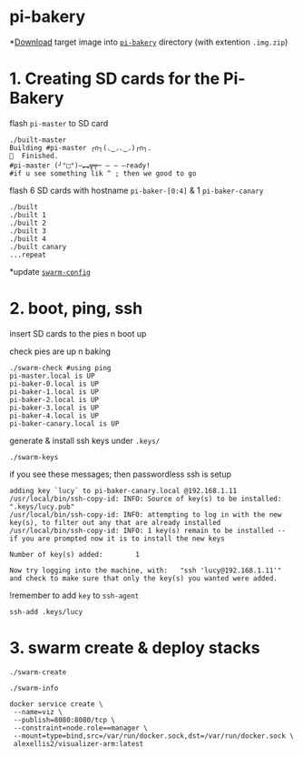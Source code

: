 # pi-bakery

\*[Download](https://blog.hypriot.com/downloads/) target image into [`pi-bakery`](https://github.com/giang12/pi-bakery) directory (with extention `.img.zip`)

# 1. Creating SD cards for the Pi-Bakery

flash `pi-master` to SD card

```ShellSession
./built-master
Building #pi-master ┌∩┐(◟‿◞◟‿◞)┌∩┐.
🍺  Finished.
#pi-master (╯°□°)–︻╦╤─ – – –ready!
#if u see something lik ^ ; then we good to go
```

flash 6 SD cards with hostname `pi-baker-[0:4]` & 1 `pi-baker-canary`

```ShellSession
./built
./built 1
./built 2
./built 3
./built 4
./built canary
...repeat
```

\*update [`swarm-config`](https://github.com/giang12/pi-bakery/blob/master/swarm-config)

# 2. boot, ping, ssh

insert SD cards to the pies n boot up

check pies are up n baking

```ShellSession
./swarm-check #using ping
pi-master.local is UP
pi-baker-0.local is UP
pi-baker-1.local is UP
pi-baker-2.local is UP
pi-baker-3.local is UP
pi-baker-4.local is UP
pi-baker-canary.local is UP
```

generate & install ssh keys under `.keys/`

```ShellSession
./swarm-keys
```

if you see these messages; then passwordless ssh is setup

```ShellSession
adding key `lucy` to pi-baker-canary.local @192.168.1.11
/usr/local/bin/ssh-copy-id: INFO: Source of key(s) to be installed: ".keys/lucy.pub"
/usr/local/bin/ssh-copy-id: INFO: attempting to log in with the new key(s), to filter out any that are already installed
/usr/local/bin/ssh-copy-id: INFO: 1 key(s) remain to be installed -- if you are prompted now it is to install the new keys

Number of key(s) added:        1

Now try logging into the machine, with:   "ssh 'lucy@192.168.1.11'"
and check to make sure that only the key(s) you wanted were added.
```

!remember to add `key` to `ssh-agent`

```
ssh-add .keys/lucy
```

# 3. swarm create & deploy stacks

```ShellSession
./swarm-create

./swarm-info
```

```
docker service create \
 --name=viz \
 --publish=8080:8080/tcp \
 --constraint=node.role==manager \
 --mount=type=bind,src=/var/run/docker.sock,dst=/var/run/docker.sock \
 alexellis2/visualizer-arm:latest
```
